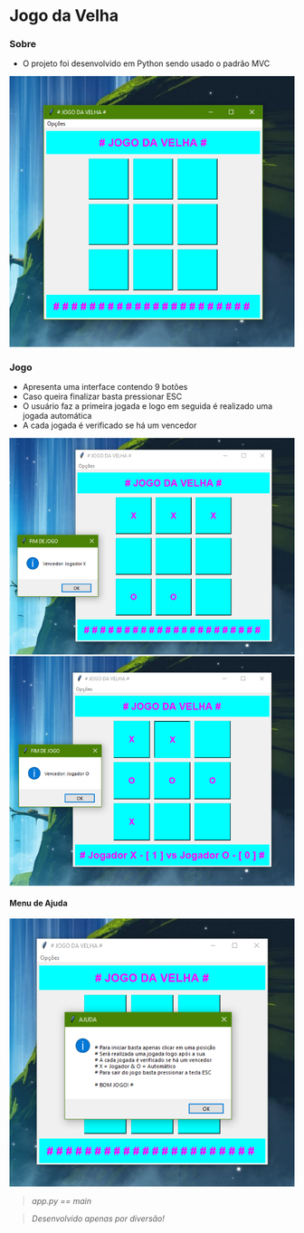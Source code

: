 # Jogo da Velha

### Sobre
* O projeto foi desenvolvido em Python sendo usado o padrão MVC
<img src="https://github.com/ericasaline/Jogo-da-Velha/blob/main/imgs/img1.PNG" alt="Jogo da Velha" width="600"/>

### Jogo
* Apresenta uma interface contendo 9 botões 
* Caso queira finalizar basta pressionar ESC
* O usuário faz a primeira jogada e logo em seguida é realizado uma jogada automática 
* A cada jogada é verificado se há um vencedor 
<img src="https://github.com/ericasaline/Jogo-da-Velha/blob/main/imgs/img3.PNG" alt="Jogo da Velha - Vencedor X" width="600"/>
<img src="https://github.com/ericasaline/Jogo-da-Velha/blob/main/imgs/img4.PNG" alt="Jogo da Velha - Vencedor O" width="600"/>

#### Menu de Ajuda
<img src="https://github.com/ericasaline/Jogo-da-Velha/blob/main/imgs/img2.PNG" alt="Jogo da Velha - Ajuda" width="600"/>

> *app.py == main*

> *Desenvolvido apenas por diversão!*


